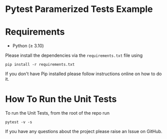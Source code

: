 # Pytest Paramerized Tests Example
<!-- This repo contains the sample code for the article - [How To Use Pytest Logging And Print To Console And File (A Comprehensive Guide)](https://pytest-with-eric.com/pytest-best-practices/pytest-logging/)

This project explains how to use Pytest logging and print to console and file.  -->

# Requirements
* Python (≥ 3.10)

Please install the dependencies via the `requirements.txt` file using 
```commandline
pip install -r requirements.txt
```
If you don't have Pip installed please follow instructions online on how to do it.

# How To Run the Unit Tests
To run the Unit Tests, from the root of the repo run
```commandline
pytest -v -s
```

If you have any questions about the project please raise an Issue on GitHub. 